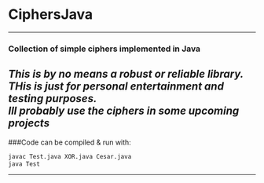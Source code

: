 # CiphersJava

---
### Collection of simple ciphers implemented in Java

*__This is by no means a robust or reliable library. THis is just for personal entertainment and testing purposes.__*\
*Ill probably use the ciphers in some upcoming projects*
---

###Code can be compiled & run with:
```bash
javac Test.java XOR.java Cesar.java
java Test
```
---


